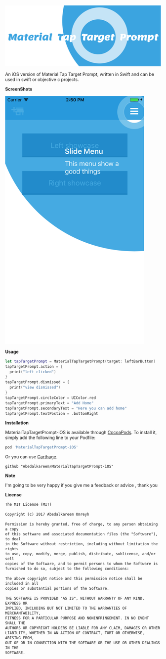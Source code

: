 <p align="center">
 <img src="https://github.com/Abedalkareem/MaterialTapTargetPrompt-iOS/blob/master/material_tap_target_logo.png"  >
</p>
An iOS version of Material Tap Target Prompt, written in Swift and can be used in swift or objective c projects.

</br>

<b>ScreenShots</b>

<img src="https://raw.githubusercontent.com/Abedalkareem/MaterialTapTargetPrompt-iOS/master/screenshot.png"  width="450">

<b>Usage</b>

```swift
let tapTargetPrompt = MaterialTapTargetPrompt(target: leftBarButton)
tapTargetPrompt.action = {
  print("left clicked")
}
tapTargetPrompt.dismissed = {
  print("view dismissed")
}
tapTargetPrompt.circleColor = UIColor.red
tapTargetPrompt.primaryText = "Add Home"
tapTargetPrompt.secondaryText = "Here you can add home"
tapTargetPrompt.textPostion = .bottomRight
```

<b>Installation</b>

MaterialTapTargetPrompt-iOS is available through [CocoaPods](https://cocoapods.org). To install
it, simply add the following line to your Podfile:

```ruby
pod 'MaterialTapTargetPrompt-iOS'
```

Or you can use [Carthage](https://github.com/Carthage/Carthage).

```
github "Abedalkareem/MaterialTapTargetPrompt-iOS"
```

<b>Note</b>

I'm going to be very happy if you give me a feedback or advice , thank you

<b>License</b>

```
The MIT License (MIT)

Copyright (c) 2017 Abedalkareem Omreyh

Permission is hereby granted, free of charge, to any person obtaining a copy
of this software and associated documentation files (the "Software"), to deal
in the Software without restriction, including without limitation the rights
to use, copy, modify, merge, publish, distribute, sublicense, and/or sell
copies of the Software, and to permit persons to whom the Software is
furnished to do so, subject to the following conditions:

The above copyright notice and this permission notice shall be included in all
copies or substantial portions of the Software.

THE SOFTWARE IS PROVIDED "AS IS", WITHOUT WARRANTY OF ANY KIND, EXPRESS OR
IMPLIED, INCLUDING BUT NOT LIMITED TO THE WARRANTIES OF MERCHANTABILITY,
FITNESS FOR A PARTICULAR PURPOSE AND NONINFRINGEMENT. IN NO EVENT SHALL THE
AUTHORS OR COPYRIGHT HOLDERS BE LIABLE FOR ANY CLAIM, DAMAGES OR OTHER
LIABILITY, WHETHER IN AN ACTION OF CONTRACT, TORT OR OTHERWISE, ARISING FROM,
OUT OF OR IN CONNECTION WITH THE SOFTWARE OR THE USE OR OTHER DEALINGS IN THE
SOFTWARE.
```
